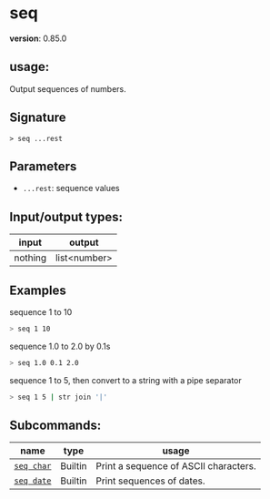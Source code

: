 # seq

**version**: 0.85.0

## **usage**:

Output sequences of numbers.

## Signature

`> seq ...rest`

## Parameters

- `...rest`: sequence values

## Input/output types:

| input   | output         |
| ------- | -------------- |
| nothing | list\<number\> |

## Examples

sequence 1 to 10

```bash
> seq 1 10
```

sequence 1.0 to 2.0 by 0.1s

```bash
> seq 1.0 0.1 2.0
```

sequence 1 to 5, then convert to a string with a pipe separator

```bash
> seq 1 5 | str join '|'
```

## Subcommands:

| name                                     | type    | usage                                 |
| ---------------------------------------- | ------- | ------------------------------------- |
| [`seq char`](/commands/docs/seq_char.md) | Builtin | Print a sequence of ASCII characters. |
| [`seq date`](/commands/docs/seq_date.md) | Builtin | Print sequences of dates.             |
